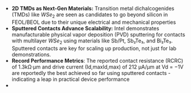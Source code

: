 - **2D TMDs as Next-Gen Materials:** Transition metal dichalcogenides (TMDs) like $WSe_2$ are seen as candidates to go beyond silicon in FEOL/BEOL due to their unique electrical and mechanical properties
- **Sputtered Contacts Advance Scalability:** Intel demonstrates manufacturable physical vapor deposition (PVD) sputtering for contacts with multilayer $WSe_2$ using materials like Sb/Pt, Sb₂Te₃, and Bi₂Te₃. Sputtered contacts are key for scaling up production, not just for lab demonstrations.
- **Record Performance Metrics**: The reported contact resistance (RCRC) of 1.3kΩ·μm and drive current (Id,maxId,max) of 212 μA/μm at Vd = −1V are reportedly the best achieved so far using sputtered contacts - indicating a leap in practical device performance
- 